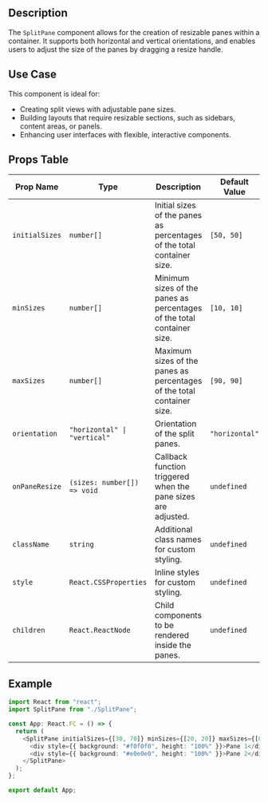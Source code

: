 ## Description
The `SplitPane` component allows for the creation of resizable panes within a container. It supports both horizontal and vertical orientations, and enables users to adjust the size of the panes by dragging a resize handle.

## Use Case
This component is ideal for:
- Creating split views with adjustable pane sizes.
- Building layouts that require resizable sections, such as sidebars, content areas, or panels.
- Enhancing user interfaces with flexible, interactive components.

## Props Table

| Prop Name       | Type                                            | Description                                                          | Default Value | Required |
|-----------------|-------------------------------------------------|----------------------------------------------------------------------|---------------|----------|
| `initialSizes`  | `number[]`                                      | Initial sizes of the panes as percentages of the total container size.| `[50, 50]`    | No       |
| `minSizes`      | `number[]`                                      | Minimum sizes of the panes as percentages of the total container size.| `[10, 10]`    | No       |
| `maxSizes`      | `number[]`                                      | Maximum sizes of the panes as percentages of the total container size.| `[90, 90]`    | No       |
| `orientation`   | `"horizontal" \| "vertical"`                    | Orientation of the split panes.                                       | `"horizontal"`| No       |
| `onPaneResize`  | `(sizes: number[]) => void`                     | Callback function triggered when the pane sizes are adjusted.         | `undefined`   | No       |
| `className`     | `string`                                        | Additional class names for custom styling.                            | `undefined`   | No       |
| `style`         | `React.CSSProperties`                           | Inline styles for custom styling.                                     | `undefined`   | No       |
| `children`      | `React.ReactNode`                               | Child components to be rendered inside the panes.                     | `undefined`   | Yes      |

## Example

```typescript
import React from "react";
import SplitPane from "./SplitPane";

const App: React.FC = () => {
  return (
    <SplitPane initialSizes={[30, 70]} minSizes={[20, 20]} maxSizes={[80, 80]} orientation="vertical">
      <div style={{ background: "#f0f0f0", height: "100%" }}>Pane 1</div>
      <div style={{ background: "#e0e0e0", height: "100%" }}>Pane 2</div>
    </SplitPane>
  );
};

export default App;
